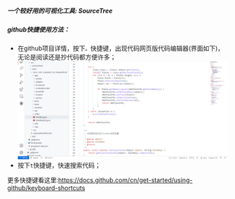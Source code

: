 ##### 一个较好用的可视化工具: SourceTree

##### github快捷使用方法：
* 在github项目详情，按下`。`快捷键，出现代码网页版代码编辑器(界面如下)，无论是阅读还是抄代码都方便许多；
  ![](示意图.png)
* 按下`t`快捷键，快速搜索代码；



更多快捷键看这里:<https://docs.github.com/cn/get-started/using-github/keyboard-shortcuts>